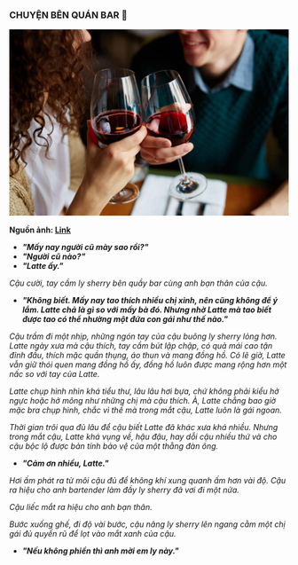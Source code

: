 ### CHUYỆN BÊN QUÁN BAR 🍷

![First Image](../../../../public/images/posts/2022/09-14-Random-01/image1.png)

**Nguồn ảnh: [Link](https://nld.mediacdn.vn/2018/8/2/red-wine-contains-resveratrol-which-appears-to-have-a-number-of-health-benefits-15332050387582026643206.jpg)**

- **_"Mấy nay người cũ mày sao rồi?"_**
- **_"Người cũ nào?"_**
- **_"Latte ấy."_**

_Cậu cười, tay cầm ly sherry bên quầy bar cùng anh bạn thân của cậu._

- **_"Không biết. Mấy nay tao thích nhiều chị xinh, nên cũng không để ý lắm. Latte chả là gì so với mấy bà đó. Nhưng nhờ Latte mà tao biết được tao có thể nhường một đứa con gái như thế nào."_**

_Cậu trầm đi một nhịp, những ngón tay của cậu buông ly sherry lỏng hơn. Latte ngày xưa mà cậu thích, tay cầm bút lập chập, có quả mái cao tận đỉnh đầu, thích mặc quần thụng, áo thun và mang đồng hồ. Có lẽ giờ, Latte vẫn giữ thói quen mang đồng hồ ấy, đồng hồ luôn được mang rộng hơn một nấc so với tay của Latte._

_Latte chụp hình nhìn khá tiểu thư, lâu lâu hơi bựa, chứ không phải kiểu hở ngực hoặc hở mông như những chị mà cậu thích. À, Latte chẳng bao giờ mặc bra chụp hình, chắc vì thế mà trong mắt cậu, Latte luôn là gái ngoan._

_Thời gian trôi qua đủ lâu để cậu biết Latte đã khác xưa khá nhiều. Nhưng trong mắt cậu, Latte khá vụng về, hậu đậu, hay dỗi cậu nhiều thứ và cho cậu bộc lộ được bản tính bảo vệ của một thằng đàn ông._

- **_"Cảm ơn nhiều, Latte."_**

_Hơi ấm phát ra từ môi cậu đủ để không khí xung quanh ấm hơn vài độ. Cậu ra hiệu cho anh bartender làm đầy ly sherry đã vơi đi một nửa._

_Cậu liếc mắt ra hiệu cho anh bạn thân._

_Bước xuống ghế, đi độ vài bước, cậu nâng ly sherry lên ngang cằm một chị gái đủ quyến rũ để lọt vào mắt xanh của cậu._

- **_"Nếu không phiền thì anh mời em ly này."_**
